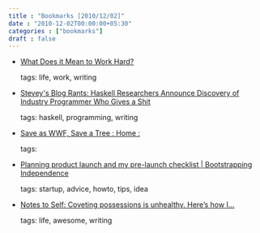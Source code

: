 ```yaml
---
title : "Bookmarks [2010/12/02]"
date : "2010-12-02T00:00:00+05:30"
categories : ["bookmarks"]
draft : false
---
```


-   [What Does it Mean to Work Hard?](http://www.ribbonfarm.com/2010/11/29/what-does-it-mean-to-work-hard/)

    tags: life, work, writing

<!--listend-->

-   [Stevey's Blog Rants: Haskell Researchers Announce Discovery of Industry Programmer Who Gives a Shit](http://steve-yegge.blogspot.com/2010/12/haskell-researchers-announce-discovery.html)

    tags: haskell, programming, writing

<!--listend-->

-   [Save as WWF, Save a Tree : Home  :](http://www.saveaswwf.com/en/home.html)

    tags:

<!--listend-->

-   [Planning product launch and my pre-launch checklist | Bootstrapping Independence](http://www.bootstrappingindependence.com/startup-challenges/product-launch-planning-and-my-pre-launch-checklist/)

    tags: startup, advice, howto, tips, idea

<!--listend-->

-   [Notes to Self: Coveting possessions is unhealthy. Here’s how I...](http://jackcheng.tumblr.com/post/200367929/coveting-possessions-is-unhealthy-heres-how-i)

    tags: life, awesome, writing

